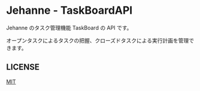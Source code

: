 # Jehanne - TaskBoardAPI

Jehanne のタスク管理機能 TaskBoard の API です。

オープンタスクによるタスクの把握、クローズドタスクによる実行計画を管理できます。

## LICENSE
[MIT](https://github.com/yatabis/Jehanne-TaskBoardAPI/blob/main/LICENSE.txt)
